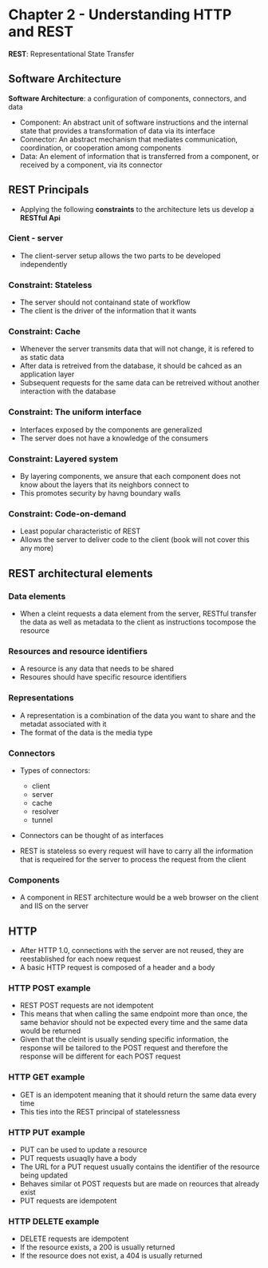 # Chapter 2 - Understanding HTTP and REST

**REST**: Representational State Transfer

## Software Architecture

**Software Architecture**: a configuration of components, connectors, and data

- Component: An abstract unit of software instructions and the internal state that provides a transformation of data via its interface
- Connector: An abstract mechanism that mediates communication, coordination, or cooperation among components
- Data: An element of information that is transferred from a component, or received by a component, via its connector

## REST Principals

- Applying the following **constraints** to the architecture lets us develop a **RESTful Api**

### Cient - server

- The client-server setup allows the two parts to be developed independently

### Constraint: Stateless

- The server should not containand state of workflow
- The client is the driver of the information that it wants

### Constraint: Cache

- Whenever the server transmits data that will not change, it is refered to as static data
- After data is retreived from the database, it should be cahced as an application layer
- Subsequent requests for the same data can be retreived without another interaction with the database

### Constraint: The uniform interface

- Interfaces exposed by the components are generalized
- The server does not have a knowledge of the consumers

### Constraint: Layered system

- By layering components, we ansure that each component does not know about the layers that its neighbors connect to
- This promotes security by havng boundary walls

### Constraint: Code-on-demand

- Least popular characteristic of REST
- Allows the server to deliver code to the client (book will not cover this any more)

## REST architectural elements

### Data elements

- When a cleint requests a data element from the server, RESTful transfer the data as well as metadata to the client as instructions tocompose the resource

### Resources and resource identifiers

- A resource is any data that needs to be shared
- Resoures should have specific resource identifiers

### Representations

- A representation is a combination of the data you want to share and the metadat associated with it
- The format of the data is the media type

### Connectors

- Types of connectors:
  - client
  - server
  - cache
  - resolver
  - tunnel

- Connectors can be thought of as interfaces
- REST is stateless so every request will have to carry all the information that is requeired for the server to process the request from the client

### Components

- A component in REST architecture would be a web browser on the client and IIS on the server

## HTTP

- After HTTP 1.0, connections with the server are not reused, they are reestablished for each noew request
- A basic HTTP request is composed of a header and a body

### HTTP POST example

- REST POST requests are not idempotent
- This means that when calling the same endpoint more than once, the same behavior should not be expected every time and the same data would be returned
- Given that the cleint is usually sending specific information, the response will be tailored to the POST request and therefore the response will be different for each POST request

### HTTP GET example

- GET is an idempotent meaning that it should return the same data every time
- This ties into the REST principal of statelessness

### HTTP PUT example

- PUT can be used to update a resource
- PUT requests usuaqlly have a body
- The URL for a PUT request usually contains the identifier of the resource being updated
- Behaves similar ot POST requests but are made on reources that already exist
- PUT requests are idempotent

### HTTP DELETE example

- DELETE requests are idempotent
- If the resource exists, a 200 is usually returned
- If the resource does not exist, a 404 is usually returned
